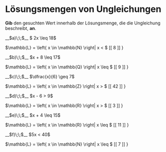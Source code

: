 <!--
version:  0.0.1

language: de

@style
input {
    text-align: center;
}

.flex-container {
    display: flex;
    flex-wrap: wrap;
    align-items: stretch;
    gap: 20px;
}

.flex-child {
    flex: 1;
    min-width: 350px;
    margin-right: 20px;
}

@media (max-width: 400px) {
    .flex-child {
        flex: 100%;
        margin-right: 0;
    }
}
@end

formula: \carry   \textcolor{red}{\scriptsize #1}
formula: \digit   \rlap{\carry{#1}}\phantom{#2}#2
formula: \permil  \text{‰}


import: https://raw.githubusercontent.com/LiaTemplates/Tikz-Jax/main/README.md

script: https://cdn.jsdelivr.net/gh/LiaTemplates/Tikz-Jax@main/dist/index.js

import: https://raw.githubusercontent.com/liaTemplates/algebrite/master/README.md

import: https://raw.githubusercontent.com/LiaTemplates/GGBScript/refs/heads/main/README.md



tags: Ungleichungen, Bruchrechnung, Mengen, sehr leicht, niedrig, Angeben

comment: Die Lösungsmenge braucht noch einen Wert, findest du diesen?

author: Martin Lommatzsch

-->




# Lösungsmengen von Ungleichungen





**Gib** den gesuchten Wert innerhalb der Lösungsmenge, die die Ungleichung beschreibt, **an**.



<section class="flex-container">

<div class="flex-child">
__$a)\;\;$__ $ 2x \leq 18$ 

<!-- data-solution-button="5"-->
$\mathbb{L} = \left\{ x \in \mathbb{N} \right| x < $   [[  8  ]]   $\left.   \right\}$
</div>

<div class="flex-child">
__$b)\;\;$__  $x + 8 \leq 17$ 

<!-- data-solution-button="5"-->
$\mathbb{L} = \left\{ x \in \mathbb{Q} \right| x \leq $   [[  9  ]]   $\left.   \right\}$
</div>

<div class="flex-child">
__$c)\;\;$__  $\dfrac{x}{6} \geq 7$ 

<!-- data-solution-button="5"-->
$\mathbb{L} = \left\{ x \in \mathbb{Z} \right| x > $   [[  42  ]]   $\left.   \right\}$
</div>

<div class="flex-child">
__$d)\;\;$__  $x - 6 > 9$ 

<!-- data-solution-button="5"-->
$\mathbb{L} = \left\{ x \in \mathbb{R} \right| x > $   [[  3  ]]   $\left.   \right\}$
</div>


<div class="flex-child">
__$e)\;\;$__  $x + 4 \leq 15$ 

<!-- data-solution-button="5"-->
$\mathbb{L} = \left\{ x \in \mathbb{R} \right| x \leq $   [[  11  ]]   $\left.   \right\}$
</div>

<div class="flex-child">
__$f)\;\;$__  $5x < 40$ 

<!-- data-solution-button="5"-->
$\mathbb{L} = \left\{ x \in \mathbb{N} \right| x \leq $   [[  7  ]]   $\left.   \right\}$
</div>

</section>








